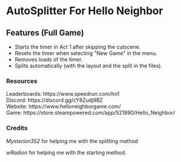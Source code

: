<h1>AutoSplitter For Hello Neighbor</h1>
<div>
<h2>Features (Full Game)</h2>

<ul> 
  <li>Starts the timer in Act 1 after skipping the cutscene.
  <li>Resets the timer when selecting "New Game" in the menu.
  <li>Removes loads of the timer.
  <li>Splits automatically (with the layout and the split in the files).
  
</ul>

<h3>Resources</h3>
<div>
Leaderboards: https://www.speedrun.com/hn1
</div> <div>
Discord: https://discord.gg/cY8Zudj9BZ
</div> <div>
Website: https://www.helloneighborgame.com/
</div> <div>
Game: https://store.steampowered.com/app/521890/Hello_Neighbor/

<h3>Credits</h3>

<em> Mysterion352 </em> for helping me with the splitting method
<div>
<em>wRadion </em> for helping me with the starting method.
</div>

